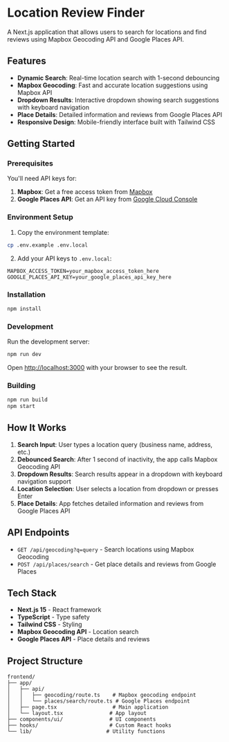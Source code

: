 # Location Review Finder

A Next.js application that allows users to search for locations and find reviews using Mapbox Geocoding API and Google Places API.

## Features

- **Dynamic Search**: Real-time location search with 1-second debouncing
- **Mapbox Geocoding**: Fast and accurate location suggestions using Mapbox API
- **Dropdown Results**: Interactive dropdown showing search suggestions with keyboard navigation
- **Place Details**: Detailed information and reviews from Google Places API
- **Responsive Design**: Mobile-friendly interface built with Tailwind CSS

## Getting Started

### Prerequisites

You'll need API keys for:
1. **Mapbox**: Get a free access token from [Mapbox](https://account.mapbox.com/)
2. **Google Places API**: Get an API key from [Google Cloud Console](https://console.cloud.google.com/)

### Environment Setup

1. Copy the environment template:
```bash
cp .env.example .env.local
```

2. Add your API keys to `.env.local`:
```env
MAPBOX_ACCESS_TOKEN=your_mapbox_access_token_here
GOOGLE_PLACES_API_KEY=your_google_places_api_key_here
```

### Installation

```bash
npm install
```

### Development

Run the development server:

```bash
npm run dev
```

Open [http://localhost:3000](http://localhost:3000) with your browser to see the result.

### Building

```bash
npm run build
npm start
```

## How It Works

1. **Search Input**: User types a location query (business name, address, etc.)
2. **Debounced Search**: After 1 second of inactivity, the app calls Mapbox Geocoding API
3. **Dropdown Results**: Search results appear in a dropdown with keyboard navigation support
4. **Location Selection**: User selects a location from dropdown or presses Enter
5. **Place Details**: App fetches detailed information and reviews from Google Places API

## API Endpoints

- `GET /api/geocoding?q=query` - Search locations using Mapbox Geocoding
- `POST /api/places/search` - Get place details and reviews from Google Places

## Tech Stack

- **Next.js 15** - React framework
- **TypeScript** - Type safety
- **Tailwind CSS** - Styling
- **Mapbox Geocoding API** - Location search
- **Google Places API** - Place details and reviews

## Project Structure

```
frontend/
├── app/
│   ├── api/
│   │   ├── geocoding/route.ts    # Mapbox geocoding endpoint
│   │   └── places/search/route.ts # Google Places endpoint
│   ├── page.tsx                  # Main application
│   └── layout.tsx               # App layout
├── components/ui/               # UI components
├── hooks/                       # Custom React hooks
└── lib/                        # Utility functions
```

